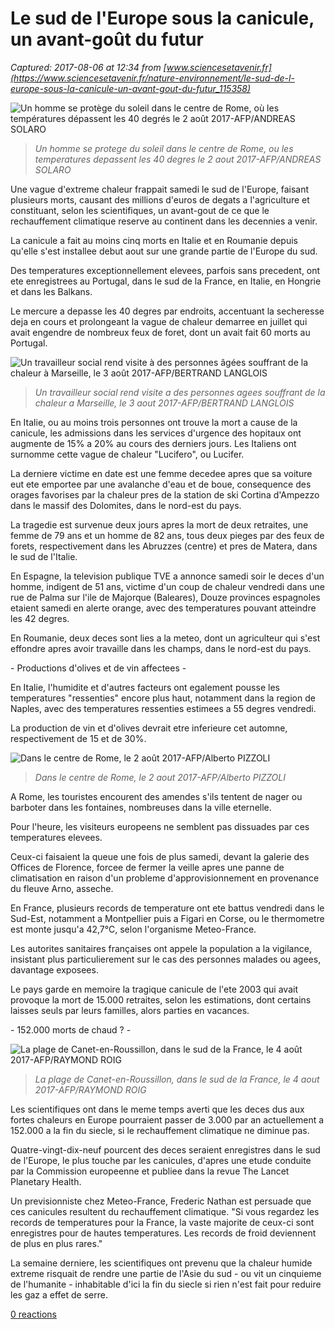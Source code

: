# Le sud de l'Europe sous la canicule, un avant-goût du futur

_Captured: 2017-08-06 at 12:34 from [www.sciencesetavenir.fr](https://www.sciencesetavenir.fr/nature-environnement/le-sud-de-l-europe-sous-la-canicule-un-avant-gout-du-futur_115358)_

![Un homme se protège du soleil dans le centre de Rome, où les températures dépassent les 40 degrés le 2 août 2017-AFP/ANDREAS SOLARO](https://www.sciencesetavenir.fr/assets/afp/2017/08/05/a767773bfc90724da469c3ea75da100c0eb59736.jpg)

> _Un homme se protege du soleil dans le centre de Rome, ou les temperatures depassent les 40 degres le 2 aout 2017-AFP/ANDREAS SOLARO_

Une vague d'extreme chaleur frappait samedi le sud de l'Europe, faisant plusieurs morts, causant des millions d'euros de degats a l'agriculture et constituant, selon les scientifiques, un avant-gout de ce que le rechauffement climatique reserve au continent dans les decennies a venir.

La canicule a fait au moins cinq morts en Italie et en Roumanie depuis qu'elle s'est installee debut aout sur une grande partie de l'Europe du sud.

Des temperatures exceptionnellement elevees, parfois sans precedent, ont ete enregistrees au Portugal, dans le sud de la France, en Italie, en Hongrie et dans les Balkans.

Le mercure a depasse les 40 degres par endroits, accentuant la secheresse deja en cours et prolongeant la vague de chaleur demarree en juillet qui avait engendre de nombreux feux de foret, dont un avait fait 60 morts au Portugal.

![Un travailleur social rend visite à des personnes âgées souffrant de la chaleur à Marseille, le 3 août 2017-AFP/BERTRAND LANGLOIS](https://www.sciencesetavenir.fr/assets/afp/2017/08/05/270285caddd152534ab6f0496aa15675f80d0707.jpg)

> _Un travailleur social rend visite a des personnes agees souffrant de la chaleur a Marseille, le 3 aout 2017-AFP/BERTRAND LANGLOIS_

En Italie, ou au moins trois personnes ont trouve la mort a cause de la canicule, les admissions dans les services d'urgence des hopitaux ont augmente de 15% a 20% au cours des derniers jours. Les Italiens ont surnomme cette vague de chaleur "Lucifero", ou Lucifer.

La derniere victime en date est une femme decedee apres que sa voiture eut ete emportee par une avalanche d'eau et de boue, consequence des orages favorises par la chaleur pres de la station de ski Cortina d'Ampezzo dans le massif des Dolomites, dans le nord-est du pays.

La tragedie est survenue deux jours apres la mort de deux retraites, une femme de 79 ans et un homme de 82 ans, tous deux pieges par des feux de forets, respectivement dans les Abruzzes (centre) et pres de Matera, dans le sud de l'Italie.

En Espagne, la television publique TVE a annonce samedi soir le deces d'un homme, indigent de 51 ans, victime d'un coup de chaleur vendredi dans une rue de Palma sur l'ile de Majorque (Baleares), Douze provinces espagnoles etaient samedi en alerte orange, avec des temperatures pouvant atteindre les 42 degres.

En Roumanie, deux deces sont lies a la meteo, dont un agriculteur qui s'est effondre apres avoir travaille dans les champs, dans le nord-est du pays.

\- Productions d'olives et de vin affectees -

En Italie, l'humidite et d'autres facteurs ont egalement pousse les temperatures "ressenties" encore plus haut, notamment dans la region de Naples, avec des temperatures ressenties estimees a 55 degres vendredi.

La production de vin et d'olives devrait etre inferieure cet automne, respectivement de 15 et de 30%.

![Dans le centre de Rome, le 2 août 2017-AFP/Alberto PIZZOLI](https://www.sciencesetavenir.fr/assets/afp/2017/08/05/6663d538f691f05b6cc1c5a9683b334261e72b09.jpg)

> _Dans le centre de Rome, le 2 aout 2017-AFP/Alberto PIZZOLI_

A Rome, les touristes encourent des amendes s'ils tentent de nager ou barboter dans les fontaines, nombreuses dans la ville eternelle.

Pour l'heure, les visiteurs europeens ne semblent pas dissuades par ces temperatures elevees.

Ceux-ci faisaient la queue une fois de plus samedi, devant la galerie des Offices de Florence, forcee de fermer la veille apres une panne de climatisation en raison d'un probleme d'approvisionnement en provenance du fleuve Arno, asseche.

En France, plusieurs records de temperature ont ete battus vendredi dans le Sud-Est, notamment a Montpellier puis a Figari en Corse, ou le thermometre est monte jusqu'a 42,7°C, selon l'organisme Meteo-France.

Les autorites sanitaires françaises ont appele la population a la vigilance, insistant plus particulierement sur le cas des personnes malades ou agees, davantage exposees.

Le pays garde en memoire la tragique canicule de l'ete 2003 qui avait provoque la mort de 15.000 retraites, selon les estimations, dont certains laisses seuls par leurs familles, alors parties en vacances.

\- 152.000 morts de chaud ? -

![La plage de Canet-en-Roussillon, dans le sud de la France, le 4 août 2017-AFP/RAYMOND ROIG](https://www.sciencesetavenir.fr/assets/afp/2017/08/05/9fdc39a7578f758a012bd8cf89fb91f44ad238b7.jpg)

> _La plage de Canet-en-Roussillon, dans le sud de la France, le 4 aout 2017-AFP/RAYMOND ROIG_

Les scientifiques ont dans le meme temps averti que les deces dus aux fortes chaleurs en Europe pourraient passer de 3.000 par an actuellement a 152.000 a la fin du siecle, si le rechauffement climatique ne diminue pas.

Quatre-vingt-dix-neuf pourcent des deces seraient enregistres dans le sud de l'Europe, le plus touche par les canicules, d'apres une etude conduite par la Commission europeenne et publiee dans la revue The Lancet Planetary Health.

Un previsionniste chez Meteo-France, Frederic Nathan est persuade que ces canicules resultent du rechauffement climatique. "Si vous regardez les records de temperatures pour la France, la vaste majorite de ceux-ci sont enregistres pour de hautes temperatures. Les records de froid deviennent de plus en plus rares."

La semaine derniere, les scientifiques ont prevenu que la chaleur humide extreme risquait de rendre une partie de l'Asie du sud - ou vit un cinquieme de l'humanite \- inhabitable d'ici la fin du siecle si rien n'est fait pour reduire les gaz a effet de serre.

[0 reactions](https://www.sciencesetavenir.fr/nature-environnement/le-sud-de-l-europe-sous-la-canicule-un-avant-gout-du-futur_115358)
